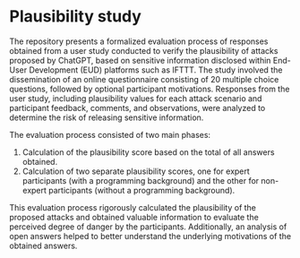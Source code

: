 # Plausibility study
The repository presents a formalized evaluation process of responses obtained from a user study conducted to verify the plausibility of attacks proposed by ChatGPT, based on sensitive information disclosed within End-User Development (EUD) platforms such as IFTTT. The study involved the dissemination of an online questionnaire consisting of 20 multiple choice questions, followed by optional participant motivations. Responses from the user study, including plausibility values for each attack scenario and participant feedback, comments, and observations, were analyzed to determine the risk of releasing sensitive information.

The evaluation process consisted of two main phases:
1) Calculation of the plausibility score based on the total of all answers obtained.
2) Calculation of two separate plausibility scores, one for expert participants (with a programming background) and the other for non-expert participants (without a programming background).

This evaluation process rigorously calculated the plausibility of the proposed attacks and obtained valuable information to evaluate the perceived degree of danger by the participants. Additionally, an analysis of open answers helped to better understand the underlying motivations of the obtained answers.
